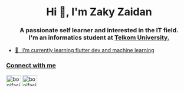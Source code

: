 


<h1 align="center">Hi 👋, I'm Zaky Zaidan</h1>
<h3 align="center">A passionate self learner and interested in the IT field.<br>
I'm an informatics student at <a href=https://telkomuniversity.ac.id/>Telkom University.</h3>




-  🌱 &ensp;I’m currently learning flutter dev and machine learning



<h3 align="left">Connect with me</h3>
<p align="left">
<a href="https://www.linkedin.com/in/zaky-zaidan-b19824217/" target="blank"><img align="center" src="https://raw.githubusercontent.com/rahuldkjain/github-profile-readme-generator/master/src/images/icons/Social/linked-in-alt.svg" alt="bonifasiustrg" height="30" width="40" /></a>
<a href="https://instagram.com/zaky.zaidan_" target="blank"><img align="center" src="https://raw.githubusercontent.com/rahuldkjain/github-profile-readme-generator/master/src/images/icons/Social/instagram.svg" alt="bonifasiustrg" height="30" width="40" /></a>
</p>
